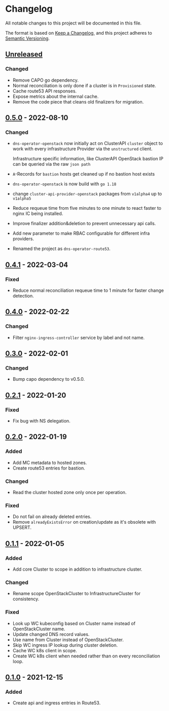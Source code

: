 # Changelog

All notable changes to this project will be documented in this file.

The format is based on [Keep a Changelog](https://keepachangelog.com/en/1.0.0/),
and this project adheres to [Semantic Versioning](https://semver.org/spec/v2.0.0.html).

## [Unreleased]

### Changed

- Remove CAPO go dependency.
- Normal reconciliation is only done if a cluster is in `Provisioned` state.
- Cache route53 API responses.
- Expose metrics about the internal cache.
- Remove the code piece that cleans old finalizers for migration.

## [0.5.0] - 2022-08-10

### Changed

- `dns-operator-openstack` now initially act on ClusterAPI `cluster` object to work with every
  infrastructure Provider via the `unstructured` client.

  Infrastructure specific information, like ClusterAPI OpenStack bastion IP can be queried via the
  raw `json path`
- `A`-Records for `bastion` hosts get cleaned up if no bastion host exists
- `dns-operator-openstack` is now build with `go 1.18`
- change `cluster-api-provider-openstack` packages from `v1alpha4` up to `v1alpha5` 
- Reduce requeue time from five minutes to one minute to react faster to nginx IC being installed.
- Improve finalizer addition&deletion to prevent unnecessary api calls.
- Add new parameter to make RBAC configurable for different infra providers.
- Renamed the project as `dns-operator-route53`.

## [0.4.1] - 2022-03-04

### Fixed

- Reduce normal reconciliation requeue time to 1 minute for faster change detection.

## [0.4.0] - 2022-02-22

### Changed

- Filter `nginx-ingress-controller` service by label and not name.

## [0.3.0] - 2022-02-01

### Changed

- Bump capo dependency to v0.5.0.

## [0.2.1] - 2022-01-20

### Fixed

- Fix bug with NS delegation.

## [0.2.0] - 2022-01-19

### Added

- Add MC metadata to hosted zones.
- Create route53 entries for bastion.

### Changed

- Read the cluster hosted zone only once per operation.

### Fixed

- Do not fail on already deleted entries.
- Remove `alreadyExistsError` on creation/update as it's obsolete with UPSERT.

## [0.1.1] - 2022-01-05

### Added

- Add core Cluster to scope in addition to infrastructure cluster.

### Changed

- Rename scope OpenStackCluster to InfrastructureCluster for consistency.

### Fixed

- Look up WC kubeconfig based on Cluster name instead of OpenStackCluster name.
- Update changed DNS record values.
- Use name from Cluster instead of OpenStackCluster.
- Skip WC ingress IP lookup during cluster deletion.
- Cache WC k8s client in scope.
- Create WC k8s client when needed rather than on every reconciliation loop.

## [0.1.0] - 2021-12-15

### Added

- Create api and ingress entries in Route53.

[Unreleased]: https://github.com/giantswarm/dns-operator-route53/compare/v0.5.0...HEAD
[0.5.0]: https://github.com/giantswarm/dns-operator-route53/compare/v0.4.1...v0.5.0
[0.4.1]: https://github.com/giantswarm/dns-operator-openstack/compare/v0.4.0...v0.4.1
[0.4.0]: https://github.com/giantswarm/dns-operator-openstack/compare/v0.3.0...v0.4.0
[0.3.0]: https://github.com/giantswarm/dns-operator-openstack/compare/v0.2.1...v0.3.0
[0.2.1]: https://github.com/giantswarm/dns-operator-openstack/compare/v0.2.0...v0.2.1
[0.2.0]: https://github.com/giantswarm/dns-operator-openstack/compare/v0.1.1...v0.2.0
[0.1.1]: https://github.com/giantswarm/dns-operator-openstack/compare/v0.1.0...v0.1.1
[0.1.0]: https://github.com/giantswarm/dns-operator-openstack/releases/tag/v0.1.0
